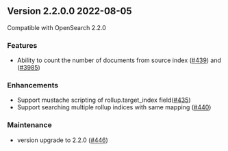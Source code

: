 ## Version 2.2.0.0 2022-08-05

Compatible with OpenSearch 2.2.0

### Features
* Ability to count the number of documents from source index ([#439](https://github.com/opensearch-project/index-management/pull/439)) and ([#3985](https://github.com/opensearch-project/OpenSearch/pull/3985))

### Enhancements
* Support mustache scripting of rollup.target_index field([#435](https://github.com/opensearch-project/index-management/pull/435))
* Support searching multiple rollup indices with same mapping  ([#440](https://github.com/opensearch-project/index-management/pull/440))

### Maintenance
* version upgrade to 2.2.0 ([#446](https://github.com/opensearch-project/index-management/pull/446))